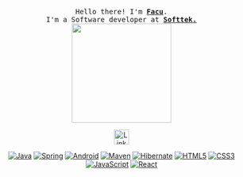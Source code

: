 <p align="center">
  <br>
  <samp>
    Hello there! I'm <b><a rel="nofollow noopener noreferrer" target="_blank" href="https://www.linkedin.com/in/facundo-elias-lopez-9899261a1/">Facu</a></b>.
    <br>I'm a Software developer at <b><a href="https://www.softtek.com/">Softtek.</a></b><br>

</samp>

  <img src="https://giffiles.alphacoders.com/146/14623.gif" width="200"/>

</p>

<p align="center">
  <a rel="nofollow noopener noreferrer" target="_blank" href="https://www.linkedin.com/in/facundo-elias-lopez-9899261a1/">
  <img src="https://cdn-icons-png.flaticon.com/512/174/174857.png" width="30px" alt="LinkedIn"></a>
</p>


<div align="center">


<a href="">![Java](http://img.shields.io/badge/-Java-007396?style=flat-square&logo=java&logoColor=ffffff)</a>
<a href="">![Spring](http://img.shields.io/badge/-Spring-6DB33F?style=flat-square&logo=spring&logoColor=ffffff)</a>
<a href="">![Android](http://img.shields.io/badge/-Android-3DDC84?style=flat-square&logo=android&logoColor=ffffff)</a>
<a href="">![Maven](http://img.shields.io/badge/-Maven-1565c0?style=flat-square&logo=apache-maven)</a>
<a href="">![Hibernate](https://img.shields.io/badge/-Hibernate-002396?style=flat-square&logo=hibernate&logoColor=fffff)</a>
<a href="">![HTML5](https://img.shields.io/badge/-HTML5-%23E44D27?style=flat-square&logo=html5&logoColor=ffffff)</a>
<a href="">![CSS3](https://img.shields.io/badge/-CSS3-%231572B6?style=flat-square&logo=css3)</a>
<a href="">![JavaScript](https://img.shields.io/badge/-JavaScript-%23F7DF1C?style=flat-square&logo=javascript&logoColor=000000&labelColor=%23F7DF1C&color=%23FFCE5A)</a>
<a href="">![React](https://img.shields.io/badge/-React-%23282C34?style=flat-square&logo=react)</a>
  
  </div>
